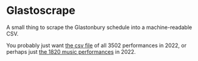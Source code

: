 # Glastoscrape
A small thing to scrape the Glastonbury schedule into a machine-readable CSV.

You probably just want [the csv file](glastonbury_2022_schedule.csv) of all 3502 performances in 2022, or perhaps just [the 1820 music performances](last_fm/glastonbury_2022_schedule_onlymusic.csv) in 2022.
